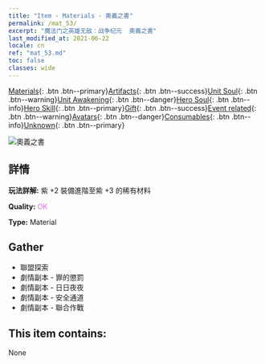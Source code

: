 ```yaml
---
title: "Item - Materials - 奧義之書"
permalink: /mat_53/
excerpt: "魔法门之英雄无敌：战争纪元  奧義之書"
last_modified_at: 2021-06-22
locale: cn
ref: "mat_53.md"
toc: false
classes: wide
---
```

 [Materials](/ItemsCN/){: .btn .btn--primary}[Artifacts](/ItemsCN/Artifacts/){: .btn .btn--success}[Unit Soul](/ItemsCN/UnitSoul/){: .btn .btn--warning}[Unit Awakening](/ItemsCN/UnitAwakening/){: .btn .btn--danger}[Hero Soul](/ItemsCN/HeroSoul/){: .btn .btn--info}[Hero Skill](/ItemsCN/HeroSkill/){: .btn .btn--primary}[Gift](/ItemsCN/Gift/){: .btn .btn--success}[Event related](/ItemsCN/Events/){: .btn .btn--warning}[Avatars](/ItemsCN/Avatars/){: .btn .btn--danger}[Consumables](/ItemsCN/Consumables/){: .btn .btn--info}[Unknown](/ItemsCN/Unknown/){: .btn .btn--primary}

 ![奧義之書](/images/t/i_cailiao_hexin2.png)

## 詳情
 **玩法詳解:** 紫 +2 裝備進階至紫 +3 的稀有材料

 **Quality:** <span style="color: #DA70D6">OK</span>

 **Type:** Material

## Gather

*    聯盟探索 
*    劇情副本 - 罪的懲罰 
*    劇情副本 - 日日夜夜 
*    劇情副本 - 安全通道 
*    劇情副本 - 聯合作戰 

## This item contains:

  None

